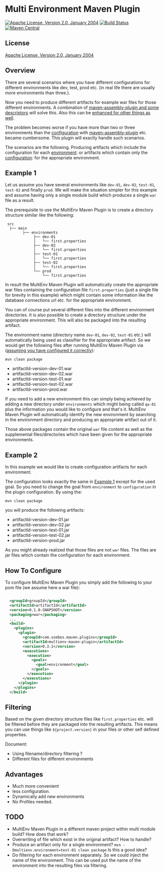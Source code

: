 Multi Environment Maven Plugin
==============================

[![Apache License, Version 2.0, January 2004][shield-license]][apache-license]
[![Build Status][build-status]][travis-ci]
[![Maven Central][shield-central]][maven-central]

License
-------
[Apache License, Version 2.0, January 2004](http://www.apache.org/licenses/)


Overview
--------

There are several scenarios where you have different configurations for 
different environments like dev, test, prod etc. (in real life there are
usually more environments than three.).

Now you need to produce different artifacts for example war files for those
different environments. A combination of [maven-assembly-plugin and some
descriptors][blog-multiple-environments-i] will solve this. Also this
can be [enhanced for other things as well][blog-multiple-environments-ii].

The problem becomes worse if you have more than two or three environments than the
[configuration][iterator-plugin] with
[maven-assembly-plugin][iterator-plugin-map] etc. became cumbersome.
This plugin will exactly handle such scenarios.

The scenarios are the following. Producing artifacts which include the
configuration for each [environment](README.md#example-1): or artifacts which contain only the 
[configuration](README.md#example-2): for the appropriate environment.

Example 1
---------

Let us assume you have several environments like `dev-01`, `dev-02`, `test-01`,
`test-02` and finally `prod`. We will make the situation simpler for this
example and assume having only a single module build which produces a
single `war` file as a result.

The prerequisite to use the MultiEnv Maven Plugin is to create
a directory structure similar like the following:

     src
      ├── main 
            ├── environments
                 ├── dev-01
                 │   └── first.properties
                 ├── dev-02
                 │   └── first.properties
                 ├── test-01
                 │   └── first.properties
                 ├── test-02
                 │   └── first.properties
                 └── prod
                     └── first.properties

In result the MultiEnv Maven Plugin will automatically create the
appropriate war files containing the configuration file `first.properties`
(just a single file for brevity in this example) which might contain some information like
 the database connections url etc. for the appropriate environment.

You can of course put several different files into the different environment
directories. It is also possible to create a directory structure under the appropriate
environment. This will also be packaged into the resulting artifact.

The environment name (directory name `dev-01`, `dev-02`, `test-01` etc.) will
automatically being used as classifier for the appropriate artifact. So we
would get the following files after running MultiEnv Maven Plugin via 
([assuming you have configured it correctly](README.md#how-to-configure)):

```
mvn clean package
```

  * artifactId-version-dev-01.war
  * artifactId-version-dev-02.war
  * artifactId-version-test-01.war
  * artifactId-version-test-02.war
  * artifactId-version-prod.war


If you need to add a new environment this can simply being achieved by adding a
new directory under `environments` which might being called `qa-01` plus the
information you would like to configure and that's it. MultiEnv Maven
Plugin will automatically identify the new environment by searching in the
environment directory and producing an appropriate artifact out of it.

Those above packages contain the original `war` file content as well
as the supplemental files/directories which have been given for the
appropriate environments.

Example 2
---------

In this example we would like to create configuration artifacts for 
each environment.

The configuration looks exactly the same in [Example 1](README.md#example-1)
except for the used goal. So you need to change the 
goal from `environment` to `configuration` in the plugin configuration.
By using the:

```
mvn clean package
```

you will produce the following artifacts:

  * artifactId-version-dev-01.jar
  * artifactId-version-dev-02.jar
  * artifactId-version-test-01.jar
  * artifactId-version-test-02.jar
  * artifactId-version-prod.jar

As you might already realized that those files are not `war` files. The
files are jar files which contain the configuration for each environment.


How To Configure
----------------

To configure MultiEnv Maven Plugin you simply add the following
to your pom file (we assume here a war file):

``` xml

  <groupId>groupId</groupId>
  <artifactId>artifactId</artifactId>
  <version>0.1.0-SNAPSHOT</version>
  <packaging>war</packaging>
  ...
  <build>
    <plugins>
      <plugin>
        <groupId>com.soebes.maven.plugins</groupId>
        <artifactId>multienv-maven-plugin</artifactId>
        <version>0.3.1</version>
        <executions>
          <execution>
            <goals>
              <goal>environment</goal>
            </goals>
          </execution>
        </executions>
      </plugin>
    </plugins>
  </build>
```

Filtering
---------

Based on the given directory structure files like `first.properties` etc. will be
filtered before they are packaged into the resulting artifacts. This means you
can use things like `${project.version}` in your files or other self defined
properties.


Document:

 * Using filename/directory filtering ?
 * Different files for different environments

Advantages
----------

 * Much more convenient 
 * less configuration. 
 * Dynamically add new environments 
 * No Profiles needed.

TODO
----

 * MultiEnv Maven Plugin in a different maven project within multi module
   build? How does that work? 
 * Overwriting of file which exist in the original artifact? How to handle?
 * Produce an artifact only for a single environment?
   `mvn -Dmultienv.environment=test-01 clean package` 
   Is this a good idea?
 * Do filtering for each environment separately. So we could inject
   the name of the environment. This can be used put the name of the
   environment into the resulting files via filtering.


[blog-multiple-environments-i]: http://blog.soebes.de/blog/2011/07/29/maven-configuration-for-multipe-environments/
[blog-multiple-environments-ii]: http://blog.soebes.de/blog/2011/08/11/maven-configuration-for-multipe-environments-ii/
[iterator-plugin]: http://khmarbaise.github.io/iterator-maven-plugin/
[iterator-plugin-map]: https://github.com/khmarbaise/iterator-maven-plugin/blob/master/src/it/mavenAssemblyPluginTest/pom.xml
[maven-central]: http://search.maven.org/#search%7Cga%7C1%7Cg%3A%22com.soebes.maven.plugins%22%20a%3A%22multienv-maven-plugin%22
[apache-license]: http://www.apache.org/licenses/
[travis-ci]: https://travis-ci.org/khmarbaise/multienv-maven-plugin
[build-status]: https://travis-ci.org/khmarbaise/multienv-maven-plugin.svg?branch=master
[shield-central]: https://img.shields.io/maven-central/v/com.soebes.maven.plugins/multienv-maven-plugin.svg?label=Maven%20Central
[shield-license]: https://img.shields.io/github/license/khmarbaise/iterator-maven-plugin.svg?label=License
